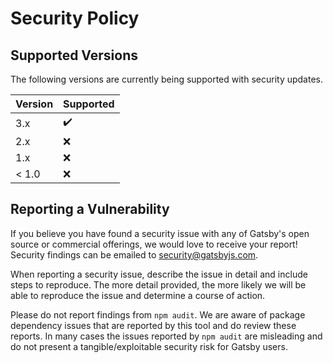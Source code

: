# Security Policy

## Supported Versions

The following versions are currently being supported with security updates.

| Version | Supported          |
| ------- | ------------------ |
| 3.x     | :heavy_check_mark: |
| 2.x     | :x:                |
| 1.x     | :x:                |
| < 1.0   | :x:                |

## Reporting a Vulnerability

If you believe you have found a security issue with any of Gatsby's open source or commercial offerings, we would love to receive your report!  Security findings can be emailed to security@gatsbyjs.com.

When reporting a security issue, describe the issue in detail and include steps to reproduce.  The more detail provided, the more likely we will be able to reproduce the issue and determine a course of action.

Please do not report findings from `npm audit`.  We are aware of package dependency issues that are reported by this tool and do review these reports.  In many cases the issues reported by `npm audit` are misleading and do not present a tangible/exploitable security risk for Gatsby users.

